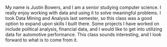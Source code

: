 My name is Justin Bowers, and I am a senior studying computer science. I really enjoy working with data and using it to solve meaningful problems. I took Data Mining and Analysis last semester, so this class was a good option to expand upon skills I built there. Some projects I have worked on include political analysis, financial data, and I would like to get into utilizing data for automotive performance. This class sounds interesting, and I look forward to what is to come from it.